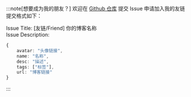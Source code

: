 :::note[想要成为我的朋友？]
欢迎在 [Github 仓库](https://github.com/TatsukiMengChen/Blog) 提交 Issue 申请加入我的友链
提交格式如下：

Issue Title: [友链/Friend] 你的博客名称  
Issue Description:  
```ts
{
    avatar: "头像链接",
    name: "名称",
    desc: "描述",
    tags: ["标签"],
    url: "博客链接"
}
```
:::

